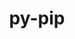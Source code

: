 ---
title: "py-pip"
layout: cache
categories: [package, v0.19]
meta: {"versions": ["22.2.2"], "compilers": ["gcc@=11.1.0", "gcc@=7.3.1", "gcc@=7.5.0", "gcc@=8.4.0", "oneapi@=2022.1.0"], "oss": ["amzn2", "ubuntu18.04", "ubuntu20.04"], "platforms": ["linux"], "targets": ["aarch64", "neoverse_n1", "x86_64", "x86_64_v3"], "stacks": ["aws-ahug", "aws-ahug-aarch64", "aws-isc", "aws-isc-aarch64", "build_systems", "data-vis-sdk", "e4s", "e4s-oneapi", "ml-cpu", "ml-cuda", "ml-rocm", "radiuss", "tutorial"], "num_specs": 13, "num_specs_by_stack": {"aws-isc-aarch64": 2, "aws-ahug-aarch64": 2, "aws-isc": 1, "aws-ahug": 1, "ml-cpu": 2, "ml-cuda": 2, "ml-rocm": 1, "radiuss": 2, "build_systems": 1, "tutorial": 2, "data-vis-sdk": 1, "e4s": 3, "e4s-oneapi": 1}}
spec_details: [{"hash": "2tzk2d6ecsy23b2j7lifrn4sxlalwgh5", "compiler": "gcc@=7.3.1", "versions": ["22.2.2"], "os": "amzn2", "platform": "linux", "target": "aarch64", "variants": ["build_system=generic"], "stacks": ["aws-isc-aarch64", "aws-ahug-aarch64"], "size": "-", "tarball": "https://binaries.spack.io/releases/v0.19/build_cache/linux-amzn2-aarch64/gcc-7.3.1/py-pip-22.2.2/linux-amzn2-aarch64-gcc-7.3.1-py-pip-22.2.2-2tzk2d6ecsy23b2j7lifrn4sxlalwgh5.spack"}, {"hash": "miiihdz66zwjue4tmgpimavfwtdpks53", "compiler": "gcc@=7.3.1", "versions": ["22.2.2"], "os": "amzn2", "platform": "linux", "target": "neoverse_n1", "variants": ["build_system=generic"], "stacks": ["aws-isc-aarch64", "aws-ahug-aarch64"], "size": "-", "tarball": "https://binaries.spack.io/releases/v0.19/build_cache/linux-amzn2-neoverse_n1/gcc-7.3.1/py-pip-22.2.2/linux-amzn2-neoverse_n1-gcc-7.3.1-py-pip-22.2.2-miiihdz66zwjue4tmgpimavfwtdpks53.spack"}, {"hash": "vzqv6khnujcz3ydby6tku6yjlvidjiw7", "compiler": "gcc@=7.3.1", "versions": ["22.2.2"], "os": "amzn2", "platform": "linux", "target": "x86_64_v3", "variants": ["build_system=generic"], "stacks": ["aws-isc", "aws-ahug"], "size": "-", "tarball": "https://binaries.spack.io/releases/v0.19/build_cache/linux-amzn2-x86_64_v3/gcc-7.3.1/py-pip-22.2.2/linux-amzn2-x86_64_v3-gcc-7.3.1-py-pip-22.2.2-vzqv6khnujcz3ydby6tku6yjlvidjiw7.spack"}, {"hash": "twylydntplofr5gmn2lyrvmgc2ozvddk", "compiler": "gcc@=7.3.1", "versions": ["22.2.2"], "os": "amzn2", "platform": "linux", "target": "x86_64_v3", "variants": ["build_system=generic"], "stacks": ["ml-cpu", "ml-cuda", "ml-rocm"], "size": "-", "tarball": "https://binaries.spack.io/releases/v0.19/build_cache/linux-amzn2-x86_64_v3/gcc-7.3.1/py-pip-22.2.2/linux-amzn2-x86_64_v3-gcc-7.3.1-py-pip-22.2.2-twylydntplofr5gmn2lyrvmgc2ozvddk.spack"}, {"hash": "x5tj2x7tas4nqlmdl2ygsgbxteegnapb", "compiler": "gcc@=7.3.1", "versions": ["22.2.2"], "os": "amzn2", "platform": "linux", "target": "x86_64_v3", "variants": ["build_system=generic"], "stacks": ["ml-cpu", "ml-cuda"], "size": "-", "tarball": "https://binaries.spack.io/releases/v0.19/build_cache/linux-amzn2-x86_64_v3/gcc-7.3.1/py-pip-22.2.2/linux-amzn2-x86_64_v3-gcc-7.3.1-py-pip-22.2.2-x5tj2x7tas4nqlmdl2ygsgbxteegnapb.spack"}, {"hash": "wfr6uxyo4hmx37irhpowmewi2e7yl4jt", "compiler": "gcc@=7.5.0", "versions": ["22.2.2"], "os": "ubuntu18.04", "platform": "linux", "target": "x86_64", "variants": ["build_system=generic"], "stacks": ["radiuss", "build_systems", "tutorial"], "size": "-", "tarball": "https://binaries.spack.io/releases/v0.19/build_cache/linux-ubuntu18.04-x86_64/gcc-7.5.0/py-pip-22.2.2/linux-ubuntu18.04-x86_64-gcc-7.5.0-py-pip-22.2.2-wfr6uxyo4hmx37irhpowmewi2e7yl4jt.spack"}, {"hash": "zak3ny7ggz4cbga4v3l3rodo5665r67r", "compiler": "gcc@=7.5.0", "versions": ["22.2.2"], "os": "ubuntu18.04", "platform": "linux", "target": "x86_64", "variants": ["build_system=generic"], "stacks": ["data-vis-sdk"], "size": "-", "tarball": "https://binaries.spack.io/releases/v0.19/build_cache/linux-ubuntu18.04-x86_64/gcc-7.5.0/py-pip-22.2.2/linux-ubuntu18.04-x86_64-gcc-7.5.0-py-pip-22.2.2-zak3ny7ggz4cbga4v3l3rodo5665r67r.spack"}, {"hash": "rycknggt2wkzo4mhyfoz7tdnsfrddvzk", "compiler": "gcc@=7.5.0", "versions": ["22.2.2"], "os": "ubuntu18.04", "platform": "linux", "target": "x86_64", "variants": ["build_system=generic"], "stacks": ["radiuss"], "size": "-", "tarball": "https://binaries.spack.io/releases/v0.19/build_cache/linux-ubuntu18.04-x86_64/gcc-7.5.0/py-pip-22.2.2/linux-ubuntu18.04-x86_64-gcc-7.5.0-py-pip-22.2.2-rycknggt2wkzo4mhyfoz7tdnsfrddvzk.spack"}, {"hash": "icwsdu23xygh6ptqdmnzgdjeuxsb543m", "compiler": "gcc@=11.1.0", "versions": ["22.2.2"], "os": "ubuntu20.04", "platform": "linux", "target": "x86_64", "variants": ["build_system=generic"], "stacks": ["e4s"], "size": "-", "tarball": "https://binaries.spack.io/releases/v0.19/build_cache/linux-ubuntu20.04-x86_64/gcc-11.1.0/py-pip-22.2.2/linux-ubuntu20.04-x86_64-gcc-11.1.0-py-pip-22.2.2-icwsdu23xygh6ptqdmnzgdjeuxsb543m.spack"}, {"hash": "gncqzhpw3cwxdsmokqjbw6xngzr7nbb5", "compiler": "gcc@=11.1.0", "versions": ["22.2.2"], "os": "ubuntu20.04", "platform": "linux", "target": "x86_64", "variants": ["build_system=generic"], "stacks": ["e4s"], "size": "-", "tarball": "https://binaries.spack.io/releases/v0.19/build_cache/linux-ubuntu20.04-x86_64/gcc-11.1.0/py-pip-22.2.2/linux-ubuntu20.04-x86_64-gcc-11.1.0-py-pip-22.2.2-gncqzhpw3cwxdsmokqjbw6xngzr7nbb5.spack"}, {"hash": "cybtpbg3xolitmtooff237fz5gaklwis", "compiler": "gcc@=8.4.0", "versions": ["22.2.2"], "os": "ubuntu18.04", "platform": "linux", "target": "x86_64", "variants": ["build_system=generic"], "stacks": ["tutorial"], "size": "-", "tarball": "https://binaries.spack.io/releases/v0.19/build_cache/linux-ubuntu18.04-x86_64/gcc-8.4.0/py-pip-22.2.2/linux-ubuntu18.04-x86_64-gcc-8.4.0-py-pip-22.2.2-cybtpbg3xolitmtooff237fz5gaklwis.spack"}, {"hash": "zwsc2uvj72r5bc36rjiopp77ilri6oug", "compiler": "gcc@=11.1.0", "versions": ["22.2.2"], "os": "ubuntu20.04", "platform": "linux", "target": "x86_64", "variants": ["build_system=generic"], "stacks": ["e4s"], "size": "-", "tarball": "https://binaries.spack.io/releases/v0.19/build_cache/linux-ubuntu20.04-x86_64/gcc-11.1.0/py-pip-22.2.2/linux-ubuntu20.04-x86_64-gcc-11.1.0-py-pip-22.2.2-zwsc2uvj72r5bc36rjiopp77ilri6oug.spack"}, {"hash": "kieqjajnkyguf7sf7gfmnptrlv6l22sm", "compiler": "oneapi@=2022.1.0", "versions": ["22.2.2"], "os": "ubuntu20.04", "platform": "linux", "target": "x86_64", "variants": ["build_system=generic"], "stacks": ["e4s-oneapi"], "size": "-", "tarball": "https://binaries.spack.io/releases/v0.19/build_cache/linux-ubuntu20.04-x86_64/oneapi-2022.1.0/py-pip-22.2.2/linux-ubuntu20.04-x86_64-oneapi-2022.1.0-py-pip-22.2.2-kieqjajnkyguf7sf7gfmnptrlv6l22sm.spack"}]
---
